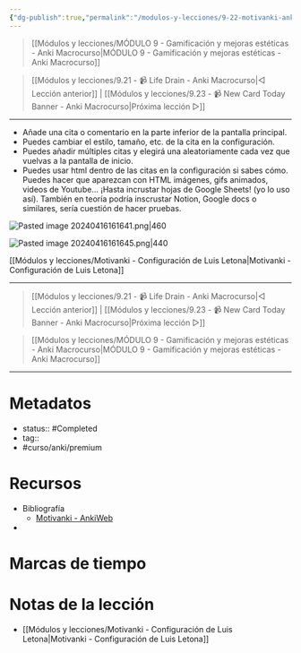 ```yaml
---
{"dg-publish":true,"permalink":"/modulos-y-lecciones/9-22-motivanki-anki-macrocurso/","noteIcon":"","updated":"2024-05-22T13:35:20.289+02:00"}
---
```



> [[Módulos y lecciones/MÓDULO 9 - Gamificación y mejoras estéticas - Anki Macrocurso\|MÓDULO 9 - Gamificación y mejoras estéticas - Anki Macrocurso]]

> [[Módulos y lecciones/9.21 - 📹 Life Drain - Anki Macrocurso\|◁ Lección anterior]] | [[Módulos y lecciones/9.23 - 📹 New Card Today Banner - Anki Macrocurso\|Próxima lección ▷]]

---

- Añade una cita o comentario en la parte inferior de la pantalla principal.
- Puedes cambiar el estilo, tamaño, etc. de la cita en la configuración.
- Puedes añadir múltiples citas y elegirá una aleatoriamente cada vez que vuelvas a la pantalla de inicio.
- Puedes usar html dentro de las citas en la configuración si sabes cómo. Puedes hacer que aparezcan con HTML imágenes, gifs animados, videos de Youtube... ¡Hasta incrustar hojas de Google Sheets! (yo lo uso así). También en teoría podría inscrustar Notion, Google docs o similares, sería cuestión de hacer pruebas.

![Pasted image 20240416161641.png|460](/img/user/ANEXOS/Pasted%20image%2020240416161641.png)

![Pasted image 20240416161645.png|440](/img/user/ANEXOS/Pasted%20image%2020240416161645.png)

[[Módulos y lecciones/Motivanki - Configuración de Luis Letona\|Motivanki - Configuración de Luis Letona]]

---

> [[Módulos y lecciones/9.21 - 📹 Life Drain - Anki Macrocurso\|◁ Lección anterior]] | [[Módulos y lecciones/9.23 - 📹 New Card Today Banner - Anki Macrocurso\|Próxima lección ▷]]

> [[Módulos y lecciones/MÓDULO 9 - Gamificación y mejoras estéticas - Anki Macrocurso\|MÓDULO 9 - Gamificación y mejoras estéticas - Anki Macrocurso]]

---

# Metadatos
- status:: #Completed 
- tag:: 
- #curso/anki/premium

# Recursos
- Bibliografía
	- [Motivanki - AnkiWeb](https://ankiweb.net/shared/info/663438166)
- 

# Marcas de tiempo


# Notas de la lección
- [[Módulos y lecciones/Motivanki - Configuración de Luis Letona\|Motivanki - Configuración de Luis Letona]]